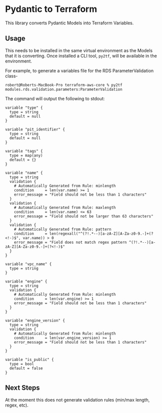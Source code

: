 # Pydantic to Terraform

This library converts Pydantic Models into Terraform Variables.


## Usage

This needs to be installed in the same virtual environment as the Models that it is converting. Once installed a CLI tool, `py2tf`, will be available in the environment.

For example, to generate a variables file for the RDS ParameterValidation class-

```shell
robert@Roberts-MacBook-Pro terraform-aws-core % py2tf modules.rds.validation.parameters:ParameterValidation
```

The command will output the following to stdout:

```hcl
variable "type" {
  type = string
  default = null
}

variable "pit_identifier" {
  type = string
  default = null
}

variable "tags" {
  type = map(any)
  default = {}
}

variable "name" {
  type = string
  validation {
    # Automatically Generated from Rule: minlength
    condition     = len(var.name) >= 1
    error_message = "Field should not be less than 1 characters"
  }
  validation {
    # Automatically Generated from Rule: maxlength
    condition     = len(var.name) <= 63
    error_message = "Field should not be larger than 63 characters"
  }
  validation {
    # Automatically Generated from Rule: pattern
    condition     = len(regexall("^(?!.*--)[a-zA-Z][A-Za-z0-9.-]+(?<!-)$", var.name)) > 0
    error_message = "Field does not match regex pattern ^(?!.*--)[a-zA-Z][A-Za-z0-9.-]+(?<!-)$"
  }
}

variable "vpc_name" {
  type = string
}

variable "engine" {
  type = string
  validation {
    # Automatically Generated from Rule: minlength
    condition     = len(var.engine) >= 1
    error_message = "Field should not be less than 1 characters"
  }
}

variable "engine_version" {
  type = string
  validation {
    # Automatically Generated from Rule: minlength
    condition     = len(var.engine_version) >= 1
    error_message = "Field should not be less than 1 characters"
  }
}

variable "is_public" {
  type = bool
  default = false
}
```


## Next Steps

At the moment this does not generate validation rules (min/max length, regex, etc).
